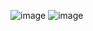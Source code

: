 ![image](https://github.com/user-attachments/assets/c1b0e3dc-93da-4111-a35a-bfb1c525d4ee)
![image](https://github.com/user-attachments/assets/092d66e8-495b-428a-8e6e-c25fc2ead134)
